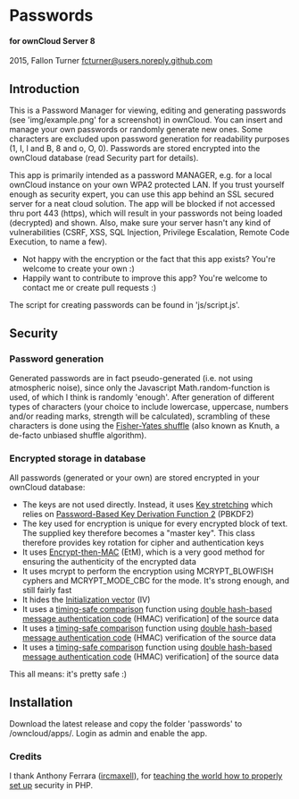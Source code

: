 # Passwords
#### for ownCloud Server 8
2015, Fallon Turner <fcturner@users.noreply.github.com>

## Introduction
This is a Password Manager for viewing, editing and generating passwords (see 'img/example.png' for a screenshot) in ownCloud. You can insert and manage your own passwords or randomly generate new ones. Some characters are excluded upon password generation for readability purposes (1, I, l and B, 8 and o, O, 0). Passwords are stored encrypted into the ownCloud database (read Security part for details). 

This app is primarily intended as a password MANAGER, e.g. for a local ownCloud instance on your own WPA2 protected LAN. If you trust yourself enough as security expert, you can use this app behind an SSL secured server for a neat cloud solution. The app will be blocked if not accessed thru port 443 (https), which will result in your passwords not being loaded (decrypted) and shown. Also, make sure your server hasn't any kind of vulnerabilities (CSRF, XSS, SQL Injection, Privilege Escalation, Remote Code Execution, to name a few). 

* Not happy with the encryption or the fact that this app exists? You're welcome to create your own :)
* Happily want to contribute to improve this app? You're welcome to contact me or create pull requests :)

The script for creating passwords can be found in 'js/script.js'.

## Security
### Password generation
Generated passwords are in fact pseudo-generated (i.e. not using atmospheric noise), since only the Javascript Math.random-function is used, of which I think is randomly 'enough'. After generation of different types of characters (your choice to include lowercase, uppercase, numbers and/or reading marks, strength will be calculated), scrambling of these characters is done using the [Fisher-Yates shuffle](http://en.wikipedia.org/wiki/Fisher%E2%80%93Yates_shuffle) (also known as Knuth, a de-facto unbiased shuffle algorithm).
### Encrypted storage in database
All passwords (generated or your own) are stored encrypted in your ownCloud database:
* The keys are not used directly. Instead, it uses [Key stretching](http://en.wikipedia.org/wiki/Key_stretching) which relies on [Password-Based Key Derivation Function 2](http://en.wikipedia.org/wiki/PBKDF2) (PBKDF2)
* The key used for encryption is unique for every encrypted block of text. The supplied key therefore becomes a "master key". This class therefore provides key rotation for cipher and authentication keys
* It uses [Encrypt-then-MAC](http://en.wikipedia.org/wiki/Authenticated_encryption#Approaches_to_Authenticated_Encryption) (EtM), which is a very good method for ensuring the authenticity of the encrypted data
* It uses mcrypt to perform the encryption using MCRYPT_BLOWFISH cyphers and MCRYPT_MODE_CBC for the mode. It's strong enough, and still fairly fast
* It hides the [Initialization vector](http://en.wikipedia.org/wiki/Initialization_vector) (IV)
* It uses a [timing-safe comparison](http://blog.ircmaxell.com/2014/11/its-all-about-time.html) function using [double hash-based message authentication code](http://en.wikipedia.org/wiki/Hash-based_message_authentication_code) (HMAC) verification] of the source data
* It uses a [timing-safe comparison]() function using [double hash-based message authentication code](http://en.wikipedia.org/wiki/Hash-based_message_authentication_code) (HMAC) verification of the source data
* It uses a [timing-safe comparison](http://blog.ircmaxell.com/2014/11/its-all-about-time.html) function using [double hash-based message authentication code](http://en.wikipedia.org/wiki/Hash-based_message_authentication_code) (HMAC) verification] of the source data

This all means: it's pretty safe :)

## Installation
Download the latest release and copy the folder 'passwords' to /owncloud/apps/. Login as admin and enable the app.

### Credits
I thank Anthony Ferrara ([ircmaxell](http://careers.stackoverflow.com/ircmaxell)), for [teaching the world how to properly set up](http://stackoverflow.com/questions/5089841/two-way-encryption-i-need-to-store-passwords-that-can-be-retrieved/5093422#5093422) security in PHP.
